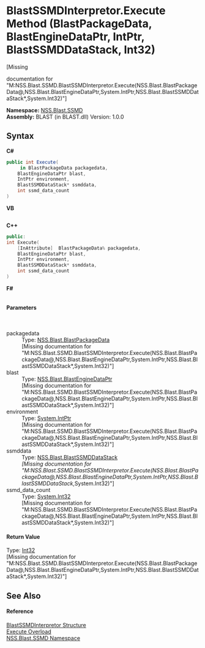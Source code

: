# BlastSSMDInterpretor.Execute Method (BlastPackageData, BlastEngineDataPtr, IntPtr, BlastSSMDDataStack, Int32)
 

\[Missing <summary> documentation for "M:NSS.Blast.SSMD.BlastSSMDInterpretor.Execute(NSS.Blast.BlastPackageData@,NSS.Blast.BlastEngineDataPtr,System.IntPtr,NSS.Blast.BlastSSMDDataStack*,System.Int32)"\]

**Namespace:**&nbsp;<a href="eb10f50e-de3b-3102-6f32-f499377a393f">NSS.Blast.SSMD</a><br />**Assembly:**&nbsp;BLAST (in BLAST.dll) Version: 1.0.0

## Syntax

**C#**<br />
``` C#
public int Execute(
	 in BlastPackageData packagedata,
	BlastEngineDataPtr blast,
	IntPtr environment,
	BlastSSMDDataStack* ssmddata,
	int ssmd_data_count
)
```

**VB**<br />
``` VB

```

**C++**<br />
``` C++
public:
int Execute(
	[InAttribute]  BlastPackageData% packagedata, 
	BlastEngineDataPtr blast, 
	IntPtr environment, 
	BlastSSMDDataStack* ssmddata, 
	int ssmd_data_count
)
```

**F#**<br />
``` F#

```


#### Parameters
&nbsp;<dl><dt>packagedata</dt><dd>Type: <a href="08d36c75-b5dc-8eaf-5936-daa952653fa2">NSS.Blast.BlastPackageData</a><br />\[Missing <param name="packagedata"/> documentation for "M:NSS.Blast.SSMD.BlastSSMDInterpretor.Execute(NSS.Blast.BlastPackageData@,NSS.Blast.BlastEngineDataPtr,System.IntPtr,NSS.Blast.BlastSSMDDataStack*,System.Int32)"\]</dd><dt>blast</dt><dd>Type: <a href="8db5e405-878e-4a0b-b105-f09f3c478935">NSS.Blast.BlastEngineDataPtr</a><br />\[Missing <param name="blast"/> documentation for "M:NSS.Blast.SSMD.BlastSSMDInterpretor.Execute(NSS.Blast.BlastPackageData@,NSS.Blast.BlastEngineDataPtr,System.IntPtr,NSS.Blast.BlastSSMDDataStack*,System.Int32)"\]</dd><dt>environment</dt><dd>Type: <a href="https://docs.microsoft.com/dotnet/api/system.intptr" target="_blank" rel="noopener noreferrer">System.IntPtr</a><br />\[Missing <param name="environment"/> documentation for "M:NSS.Blast.SSMD.BlastSSMDInterpretor.Execute(NSS.Blast.BlastPackageData@,NSS.Blast.BlastEngineDataPtr,System.IntPtr,NSS.Blast.BlastSSMDDataStack*,System.Int32)"\]</dd><dt>ssmddata</dt><dd>Type: <a href="0f4f1f7f-e862-bea9-18e1-be0225e19ae1">NSS.Blast.BlastSSMDDataStack</a>*<br />\[Missing <param name="ssmddata"/> documentation for "M:NSS.Blast.SSMD.BlastSSMDInterpretor.Execute(NSS.Blast.BlastPackageData@,NSS.Blast.BlastEngineDataPtr,System.IntPtr,NSS.Blast.BlastSSMDDataStack*,System.Int32)"\]</dd><dt>ssmd_data_count</dt><dd>Type: <a href="https://docs.microsoft.com/dotnet/api/system.int32" target="_blank" rel="noopener noreferrer">System.Int32</a><br />\[Missing <param name="ssmd_data_count"/> documentation for "M:NSS.Blast.SSMD.BlastSSMDInterpretor.Execute(NSS.Blast.BlastPackageData@,NSS.Blast.BlastEngineDataPtr,System.IntPtr,NSS.Blast.BlastSSMDDataStack*,System.Int32)"\]</dd></dl>

#### Return Value
Type: <a href="https://docs.microsoft.com/dotnet/api/system.int32" target="_blank" rel="noopener noreferrer">Int32</a><br />\[Missing <returns> documentation for "M:NSS.Blast.SSMD.BlastSSMDInterpretor.Execute(NSS.Blast.BlastPackageData@,NSS.Blast.BlastEngineDataPtr,System.IntPtr,NSS.Blast.BlastSSMDDataStack*,System.Int32)"\]

## See Also


#### Reference
<a href="ef6e6c61-2d5c-f7f3-fa24-62f5a07fd3b3">BlastSSMDInterpretor Structure</a><br /><a href="3d56b2dd-5d89-ef28-84e4-becc10a47864">Execute Overload</a><br /><a href="eb10f50e-de3b-3102-6f32-f499377a393f">NSS.Blast.SSMD Namespace</a><br />